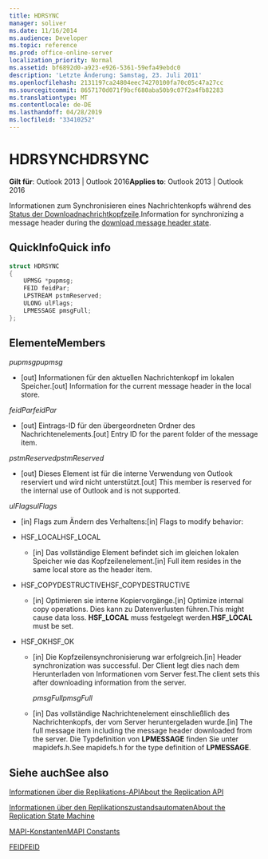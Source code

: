 ```yaml
---
title: HDRSYNC
manager: soliver
ms.date: 11/16/2014
ms.audience: Developer
ms.topic: reference
ms.prod: office-online-server
localization_priority: Normal
ms.assetid: bf6892d0-a923-e926-5361-59efa49ebdc0
description: 'Letzte Änderung: Samstag, 23. Juli 2011'
ms.openlocfilehash: 2131197ca24804eec74270100fa70c05c47a27cc
ms.sourcegitcommit: 8657170d071f9bcf680aba50b9c07f2a4fb82283
ms.translationtype: MT
ms.contentlocale: de-DE
ms.lasthandoff: 04/28/2019
ms.locfileid: "33410252"
---
```

# <a name="hdrsync"></a><span data-ttu-id="a1078-103">HDRSYNC</span><span class="sxs-lookup"><span data-stu-id="a1078-103">HDRSYNC</span></span>

  
  
<span data-ttu-id="a1078-104">**Gilt für**: Outlook 2013 | Outlook 2016</span><span class="sxs-lookup"><span data-stu-id="a1078-104">**Applies to**: Outlook 2013 | Outlook 2016</span></span> 
  
<span data-ttu-id="a1078-105">Informationen zum Synchronisieren eines Nachrichtenkopfs während des [Status der Downloadnachrichtkopfzeile](download-message-header-state.md).</span><span class="sxs-lookup"><span data-stu-id="a1078-105">Information for synchronizing a message header during the [download message header state](download-message-header-state.md).</span></span>
  
## <a name="quick-info"></a><span data-ttu-id="a1078-106">QuickInfo</span><span class="sxs-lookup"><span data-stu-id="a1078-106">Quick info</span></span>

```cpp
struct HDRSYNC 
{ 
    UPMSG *pupmsg; 
    FEID feidPar; 
    LPSTREAM pstmReserved; 
    ULONG ulFlags; 
    LPMESSAGE pmsgFull; 
};
```

## <a name="members"></a><span data-ttu-id="a1078-107">Elemente</span><span class="sxs-lookup"><span data-stu-id="a1078-107">Members</span></span>

 <span data-ttu-id="a1078-108">_pupmsg_</span><span class="sxs-lookup"><span data-stu-id="a1078-108">_pupmsg_</span></span>
  
- <span data-ttu-id="a1078-109">[out] Informationen für den aktuellen Nachrichtenkopf im lokalen Speicher.</span><span class="sxs-lookup"><span data-stu-id="a1078-109">[out] Information for the current message header in the local store.</span></span>
    
 <span data-ttu-id="a1078-110">_feidPar_</span><span class="sxs-lookup"><span data-stu-id="a1078-110">_feidPar_</span></span>
  
- <span data-ttu-id="a1078-111">[out] Eintrags-ID für den übergeordneten Ordner des Nachrichtenelements.</span><span class="sxs-lookup"><span data-stu-id="a1078-111">[out] Entry ID for the parent folder of the message item.</span></span>
    
 <span data-ttu-id="a1078-112">_pstmReserved_</span><span class="sxs-lookup"><span data-stu-id="a1078-112">_pstmReserved_</span></span>
  
- <span data-ttu-id="a1078-113">[out] Dieses Element ist für die interne Verwendung von Outlook reserviert und wird nicht unterstützt.</span><span class="sxs-lookup"><span data-stu-id="a1078-113">[out] This member is reserved for the internal use of Outlook and is not supported.</span></span> 
    
 <span data-ttu-id="a1078-114">_ulFlags_</span><span class="sxs-lookup"><span data-stu-id="a1078-114">_ulFlags_</span></span>
  
- <span data-ttu-id="a1078-115">[in] Flags zum Ändern des Verhaltens:</span><span class="sxs-lookup"><span data-stu-id="a1078-115">[in] Flags to modify behavior:</span></span>
    
- <span data-ttu-id="a1078-116">HSF_LOCAL</span><span class="sxs-lookup"><span data-stu-id="a1078-116">HSF_LOCAL</span></span>
    
  - <span data-ttu-id="a1078-117">[in] Das vollständige Element befindet sich im gleichen lokalen Speicher wie das Kopfzeilenelement.</span><span class="sxs-lookup"><span data-stu-id="a1078-117">[in] Full item resides in the same local store as the header item.</span></span>
    
- <span data-ttu-id="a1078-118">HSF_COPYDESTRUCTIVE</span><span class="sxs-lookup"><span data-stu-id="a1078-118">HSF_COPYDESTRUCTIVE</span></span>
    
  -  <span data-ttu-id="a1078-119">[in] Optimieren sie interne Kopiervorgänge.</span><span class="sxs-lookup"><span data-stu-id="a1078-119">[in] Optimize internal copy operations.</span></span> <span data-ttu-id="a1078-120">Dies kann zu Datenverlusten führen.</span><span class="sxs-lookup"><span data-stu-id="a1078-120">This might cause data loss.</span></span> <span data-ttu-id="a1078-121">**HSF_LOCAL** muss festgelegt werden.</span><span class="sxs-lookup"><span data-stu-id="a1078-121">**HSF_LOCAL** must be set.</span></span> 
    
- <span data-ttu-id="a1078-122">HSF_OK</span><span class="sxs-lookup"><span data-stu-id="a1078-122">HSF_OK</span></span>
    
  - <span data-ttu-id="a1078-123">[in] Die Kopfzeilensynchronisierung war erfolgreich.</span><span class="sxs-lookup"><span data-stu-id="a1078-123">[in] Header synchronization was successful.</span></span> <span data-ttu-id="a1078-124">Der Client legt dies nach dem Herunterladen von Informationen vom Server fest.</span><span class="sxs-lookup"><span data-stu-id="a1078-124">The client sets this after downloading information from the server.</span></span>
    
     <span data-ttu-id="a1078-125">_pmsgFull_</span><span class="sxs-lookup"><span data-stu-id="a1078-125">_pmsgFull_</span></span>
    
  - <span data-ttu-id="a1078-126">[in] Das vollständige Nachrichtenelement einschließlich des Nachrichtenkopfs, der vom Server heruntergeladen wurde.</span><span class="sxs-lookup"><span data-stu-id="a1078-126">[in] The full message item including the message header downloaded from the server.</span></span> <span data-ttu-id="a1078-127">Die Typdefinition von **LPMESSAGE** finden Sie unter mapidefs.h.</span><span class="sxs-lookup"><span data-stu-id="a1078-127">See mapidefs.h for the type definition of **LPMESSAGE**.</span></span> 
    
## <a name="see-also"></a><span data-ttu-id="a1078-128">Siehe auch</span><span class="sxs-lookup"><span data-stu-id="a1078-128">See also</span></span>



[<span data-ttu-id="a1078-129">Informationen über die Replikations-API</span><span class="sxs-lookup"><span data-stu-id="a1078-129">About the Replication API</span></span>](about-the-replication-api.md)
  
[<span data-ttu-id="a1078-130">Informationen über den Replikationszustandsautomaten</span><span class="sxs-lookup"><span data-stu-id="a1078-130">About the Replication State Machine</span></span>](about-the-replication-state-machine.md)
  
[<span data-ttu-id="a1078-131">MAPI-Konstanten</span><span class="sxs-lookup"><span data-stu-id="a1078-131">MAPI Constants</span></span>](mapi-constants.md)
  
[<span data-ttu-id="a1078-132">FEID</span><span class="sxs-lookup"><span data-stu-id="a1078-132">FEID</span></span>](feid.md)

